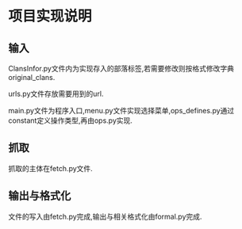 # 项目实现说明
## 输入
ClansInfor.py文件内为实现存入的部落标签,若需要修改则按格式修改字典original_clans.

urls.py文件存放需要用到的url.

main.py文件为程序入口,menu.py文件实现选择菜单,ops_defines.py通过constant定义操作类型,再由ops.py实现.
## 抓取
抓取的主体在fetch.py文件.
## 输出与格式化
文件的写入由fetch.py完成,输出与相关格式化由formal.py完成.